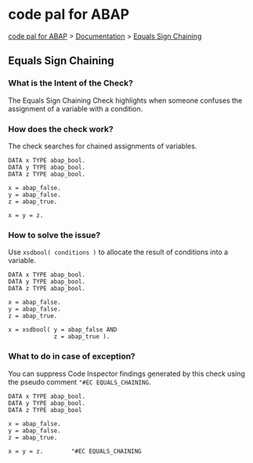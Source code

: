 # code pal for ABAP

[code pal for ABAP](../../README.md) > [Documentation](../check_documentation.md) > [Equals Sign Chaining](equals-sign-chaining.md)

## Equals Sign Chaining

### What is the Intent of the Check?

The Equals Sign Chaining Check highlights when someone confuses the assignment of a variable with a condition.

### How does the check work?

The check searches for chained assignments of variables.

```abap
DATA x TYPE abap_bool.
DATA y TYPE abap_bool.
DATA z TYPE abap_bool.

x = abap_false.
y = abap_false.
z = abap_true.

x = y = z.
```

### How to solve the issue?

Use `xsdbool( conditions )` to allocate the result of conditions into a variable.

```abap
DATA x TYPE abap_bool.
DATA y TYPE abap_bool.
DATA z TYPE abap_bool.

x = abap_false.
y = abap_false.
z = abap_true.

x = xsdbool( y = abap_false AND
             z = abap_true ).
```

### What to do in case of exception?

You can suppress Code Inspector findings generated by this check using the pseudo comment `"#EC EQUALS_CHAINING`.

```abap
DATA x TYPE abap_bool.
DATA y TYPE abap_bool.
DATA z TYPE abap_bool

x = abap_false.
y = abap_false.
z = abap_true.

x = y = z.        "#EC EQUALS_CHAINING
```
